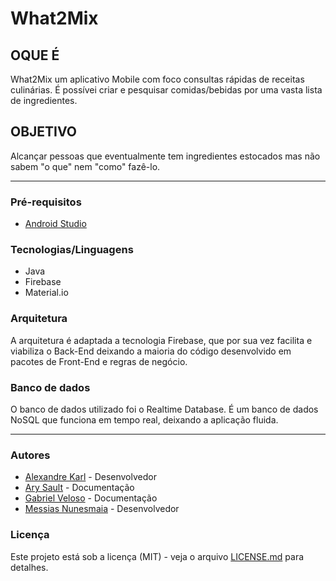# What2Mix

## OQUE É
What2Mix um aplicativo Mobile com foco consultas rápidas de receitas culinárias. É possívei criar e pesquisar comidas/bebidas por uma vasta lista de ingredientes.

## OBJETIVO 
Alcançar pessoas que eventualmente tem ingredientes estocados mas não sabem "o que" nem "como" fazê-lo.

---

### Pré-requisitos

* [Android Studio](https://developer.android.com/studio)

### Tecnologias/Linguagens

* Java
* Firebase
* Material.io


### Arquitetura

A arquitetura é adaptada a tecnologia Firebase, que por sua vez facilita e viabiliza o Back-End deixando a maioria do código desenvolvido em pacotes de Front-End e regras de negócio.



  
### Banco de dados

O banco de dados utilizado foi o Realtime Database. É um banco de dados NoSQL que funciona em tempo real, deixando a aplicação fluida.

---

### Autores 

* [Alexandre Karl](https://github.com/alexandrekva) - Desenvolvedor
* [Ary Sault](https://github.com/arysault) - Documentação
* [Gabriel Veloso](https://github.com/Gabrielbveloso) - Documentação
* [Messias Nunesmaia](https://github.com/Messias-Dev) - Desenvolvedor

### Licença
Este projeto está sob a licença (MIT) - veja o arquivo [LICENSE.md](https://github.com/Messias-Dev/What2Mix/edit/master/LICENSE.md) para detalhes.



